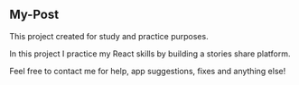 ## My-Post

This project created for study and practice purposes. 

In this project I practice my React skills by building a stories share platform.

Feel free to contact me for help, app suggestions, fixes and anything else!



